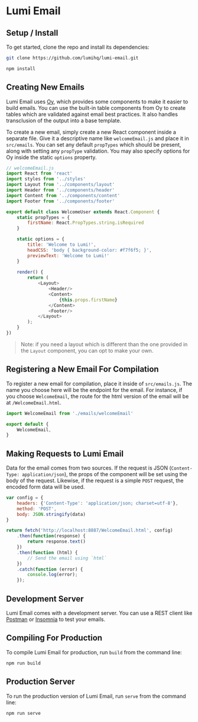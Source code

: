 # Lumi Email

## Setup / Install

To get started, clone the repo and install its dependencies:

```bash
git clone https://github.com/lumihq/lumi-email.git

npm install
```

## Creating New Emails

Lumi Email uses [Oy](https://github.com/revivek/oy), which provides some components to make it easier to build emails. You can use the built-in table components from Oy to create tables which are validated against email best practices. It also handles transclusion of the output into a base template.

To create a new email, simply create a new React component inside a separate file. Give it a descriptive name like `welcomeEmail.js` and place it in `src/emails`. You can set any default `propTypes` which should be present, along with setting any `propType` validation. You may also specify options for Oy inside the static `options` property.

```js
// welcomeEmail.js
import React from 'react'
import styles from '../styles'
import Layout from '../components/layout'
import Header from '../components/header'
import Content from '../components/content'
import Footer from '../components/footer'

export default class WelcomeUser extends React.Component {
    static propTypes = {
        firstName: React.PropTypes.string.isRequired
    }

    static options = {
        title: 'Welcome to Lumi!',
        headCSS: 'body { background-color: #f7f6f5; }',
        previewText: 'Welcome to Lumi!'
    }
    
    render() {
        return (
            <Layout>
                <Header/>
                <Content>
                    {this.props.firstName}
                </Content>
                <Footer/>
            </Layout>
        );
    }
})
```

> Note: if you need a layout which is different than the one provided in the `Layout` component, you can opt to make your own.

## Registering a New Email For Compilation

To register a new email for compilation, place it inside of `src/emails.js`. The name you choose here will be the endpoint for the email. For instance, if you choose `WelcomeEmail`, the route for the html version of the email will be at `/WelcomeEmail.html`.

```js
import WelcomeEmail from './emails/welcomeEmail'

export default {
    WelcomeEmail,
}
```

## Making Requests to Lumi Email

Data for the email comes from two sources. If the request is JSON (`Content-Type: application/json`), the props of the component will be set using the body of the request. Likewise, if the request is a simple `POST` request, the encoded form data will be used.

```js
var config = {
    headers: {'Content-Type': 'application/json; charset=utf-8'},
    method: 'POST',
    body: JSON.stringify(data)
}

return fetch('http://localhost:8887/WelcomeEmail.html', config)
    .then(function(response) {
        return response.text()
    })
    .then(function (html) {
        // Send the email using `html`
    })
    .catch(function (error) {
        console.log(error);
    });


```

## Development Server

Lumi Email comes with a development server. You can use a REST client like [Postman](https://www.getpostman.com/) or [Insomnia](https://insomnia.rest/) to test your emails.

## Compiling For Production

To compile Lumi Email for production, run `build` from the command line:

```bash
npm run build
```

## Production Server

To run the production version of Lumi Email, run `serve` from the command line:

```bash
npm run serve
```
